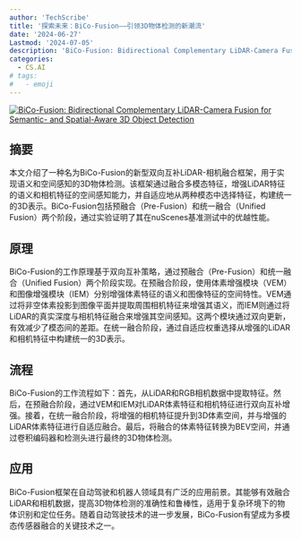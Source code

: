 ```yaml
---
author: 'TechScribe'
title: '探索未来：BiCo-Fusion——引领3D物体检测的新潮流'
date: '2024-06-27'
Lastmod: '2024-07-05'
description: 'BiCo-Fusion: Bidirectional Complementary LiDAR-Camera Fusion for Semantic- and Spatial-Aware 3D Object Detection'
categories:
  - CS.AI
# tags:
#   - emoji
---
```


[![BiCo-Fusion: Bidirectional Complementary LiDAR-Camera Fusion for Semantic- and Spatial-Aware 3D Object Detection](https://arxiv-research-1301205113.cos.ap-guangzhou.myqcloud.com/images/2406.19048v1.pdf_0.jpg)](https://arxiv.org/abs/2406.19048v1)

## 摘要

本文介绍了一种名为BiCo-Fusion的新型双向互补LiDAR-相机融合框架，用于实现语义和空间感知的3D物体检测。该框架通过融合多模态特征，增强LiDAR特征的语义和相机特征的空间感知能力，并自适应地从两种模态中选择特征，构建统一的3D表示。BiCo-Fusion包括预融合（Pre-Fusion）和统一融合（Unified Fusion）两个阶段，通过实验证明了其在nuScenes基准测试中的优越性能。<!--more-->

## 原理

BiCo-Fusion的工作原理基于双向互补策略，通过预融合（Pre-Fusion）和统一融合（Unified Fusion）两个阶段实现。在预融合阶段，使用体素增强模块（VEM）和图像增强模块（IEM）分别增强体素特征的语义和图像特征的空间特性。VEM通过将非空体素投影到图像平面并提取周围相机特征来增强其语义，而IEM则通过将LiDAR的真实深度与相机特征融合来增强其空间感知。这两个模块通过双向更新，有效减少了模态间的差距。在统一融合阶段，通过自适应权重选择从增强的LiDAR和相机特征中构建统一的3D表示。

## 流程

BiCo-Fusion的工作流程如下：首先，从LiDAR和RGB相机数据中提取特征。然后，在预融合阶段，通过VEM和IEM对LiDAR体素特征和相机特征进行双向互补增强。接着，在统一融合阶段，将增强的相机特征提升到3D体素空间，并与增强的LiDAR体素特征进行自适应融合。最后，将融合的体素特征转换为BEV空间，并通过卷积编码器和检测头进行最终的3D物体检测。

## 应用

BiCo-Fusion框架在自动驾驶和机器人领域具有广泛的应用前景。其能够有效融合LiDAR和相机数据，提高3D物体检测的准确性和鲁棒性，适用于复杂环境下的物体识别和定位任务。随着自动驾驶技术的进一步发展，BiCo-Fusion有望成为多模态传感器融合的关键技术之一。